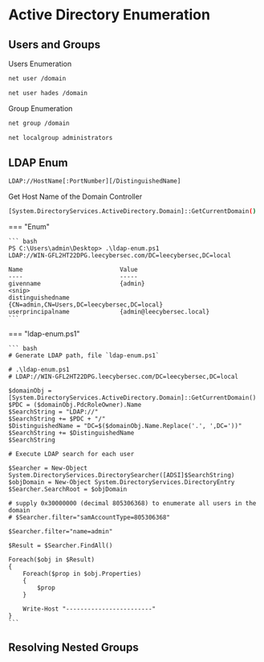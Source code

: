 # Active Directory Enumeration

## Users and Groups

Users Enumeration

``` bash
net user /domain
```

``` bash
net user hades /domain
```

Group Enumeration

``` bash
net group /domain
```

``` bash
net localgroup administrators
```

## LDAP Enum

``` bash
LDAP://HostName[:PortNumber][/DistinguishedName]
```

Get Host Name of the Domain Controller

``` bash
[System.DirectoryServices.ActiveDirectory.Domain]::GetCurrentDomain()
```

=== "Enum"

	``` bash
	PS C:\Users\admin\Desktop> .\ldap-enum.ps1
	LDAP://WIN-GFL2HT22DPG.leecybersec.com/DC=leecybersec,DC=local

	Name                           Value
	----                           -----
	givenname                      {admin}
	<snip>
	distinguishedname              {CN=admin,CN=Users,DC=leecybersec,DC=local}
	userprincipalname              {admin@leecybersec.local}
	```

=== "ldap-enum.ps1"

	``` bash
	# Generate LDAP path, file `ldap-enum.ps1`

	# .\ldap-enum.ps1
	# LDAP://WIN-GFL2HT22DPG.leecybersec.com/DC=leecybersec,DC=local

	$domainObj = [System.DirectoryServices.ActiveDirectory.Domain]::GetCurrentDomain()
	$PDC = ($domainObj.PdcRoleOwner).Name
	$SearchString = "LDAP://"
	$SearchString += $PDC + "/"
	$DistinguishedName = "DC=$($domainObj.Name.Replace('.', ',DC='))"
	$SearchString += $DistinguishedName
	$SearchString

	# Execute LDAP search for each user

	$Searcher = New-Object System.DirectoryServices.DirectorySearcher([ADSI]$SearchString)
	$objDomain = New-Object System.DirectoryServices.DirectoryEntry
	$Searcher.SearchRoot = $objDomain

	# supply 0x30000000 (decimal 805306368) to enumerate all users in the domain
	# $Searcher.filter="samAccountType=805306368"

	$Searcher.filter="name=admin"

	$Result = $Searcher.FindAll()

	Foreach($obj in $Result)
	{
		Foreach($prop in $obj.Properties)
		{
			$prop
		}

		Write-Host "------------------------"
	}
	```

## Resolving Nested Groups